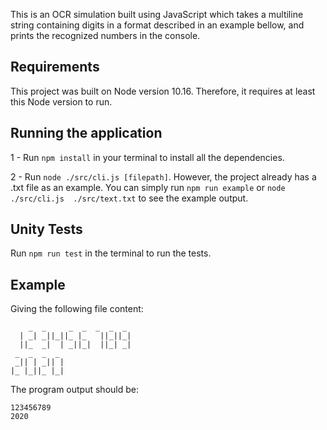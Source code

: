 This is an OCR simulation built using JavaScript which takes a multiline string containing digits in a format described in an example bellow, and prints the recognized numbers in the console.

## Requirements

This project was built on Node version 10.16. Therefore, it requires at least this Node version to run.

## Running the application

1 - Run `npm install` in your terminal to install all the dependencies.

2 - Run `node ./src/cli.js [filepath]`. However, the project already has a .txt file as an example. You can simply run `npm run example` or `node ./src/cli.js  ./src/text.txt` to see the example output.

## Unity Tests

Run `npm run test` in the terminal to run the tests.

## Example

Giving the following file content:

```
    _  _     _  _  _  _  _ 
  | _| _||_||_ |_   ||_||_|
  ||_  _|  | _||_|  ||_| _|
 _  _  _  _ 
 _|| | _|| |
|_ |_||_ |_|
```

The program output should be:

```
123456789
2020
```
